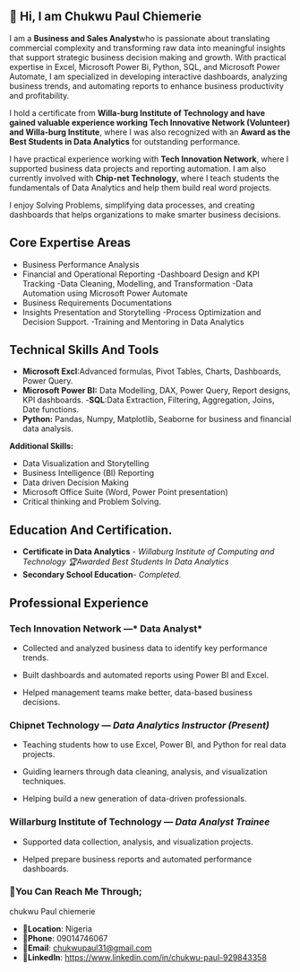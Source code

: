 ## 👋 Hi, I am Chukwu Paul Chiemerie


I am a **Business and Sales Analyst**who is passionate about translating commercial complexity  and transforming raw data into meaningful insights that support strategic  business decision making and growth. With practical expertise in Excel, Microsoft Power Bi, Python, SQL, and Microsoft Power Automate,  I am specialized in developing interactive dashboards, analyzing business trends, and automating reports to enhance business productivity and profitability.

I hold a certificate from **Willa-burg Institute of Technology and have gained valuable experience working  Tech Innovative Network (Volunteer) and Willa-burg Institute**, where I  was also recognized with an **Award as the Best Students in Data Analytics** for outstanding performance.

I have practical experience working with **Tech Innovation Network**, where I supported business data projects and reporting automation. I am also currently involved with **Chip-net Technology**, where I teach students the fundamentals of Data Analytics and help them build real word projects.

I enjoy Solving Problems, simplifying data processes, and creating dashboards that helps organizations to make smarter business decisions.

## **Core Expertise Areas**
- Business Performance Analysis
- Financial and Operational Reporting
-Dashboard Design and KPI Tracking
-Data Cleaning, Modelling, and Transformation
-Data Automation using Microsoft Power Automate
- Business Requirements Documentations
- Insights Presentation and Storytelling
-Process Optimization and Decision Support.
-Training and Mentoring in Data Analytics

## **Technical Skills And Tools**
- **Microsoft Excl**:Advanced formulas, Pivot Tables, Charts, Dashboards, Power Query.
- **Microsoft Power BI:** Data Modelling, DAX, Power Query, Report designs, KPI dashboards.
-**SQL**:Data Extraction, Filtering, Aggregation, Joins, Date functions.
- **Python:** Pandas, Numpy, Matplotlib, Seaborne for business and financial data analysis.

**Additional Skills:**
- Data Visualization and Storytelling 
- Business Intelligence (BI) Reporting
- Data driven Decision Making
- Microsoft Office Suite (Word, Power Point presentation)
- Critical thinking and Problem Solving.

## **Education And Certification.**
- **Certificate in Data Analytics** - *Willaburg Institute of Computing and Technology*
*🏆Awarded Best Students In Data Analytics*
- **Secondary School Education**- *Completed.*


## **Professional Experience**

### **Tech Innovation Network** —* Data Analyst*

- Collected and analyzed business data to identify key performance trends.

- Built dashboards and automated reports using Power BI and Excel.

- Helped management teams make better, data-based business decisions.


###  **Chipnet Technology** — *Data Analytics Instructor* *(Present)*

- Teaching students how to use Excel, Power BI, and Python for real data projects.

- Guiding learners through data cleaning, analysis, and visualization techniques.

- Helping build a new generation of data-driven professionals.


###  **Willarburg Institute of Technology** — *Data Analyst Trainee*

- Supported data collection, analysis, and visualization projects.

- Helped prepare business reports and automated performance dashboards.

### 🛂You Can Reach Me Through;
chukwu Paul chiemerie

 - 📍**Location**: Nigeria
 - 📱**Phone**: 09014746067
 - 📧**Email**: chukwupaul31@gmail.com
 - 🔗**LinkedIn**: https://www.linkedin.com/in/chukwu-paul-929843358









